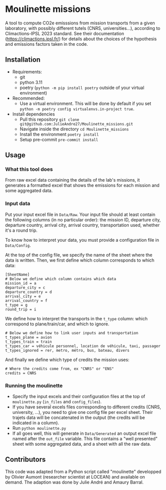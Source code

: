 # Moulinette missions

A tool to compute CO2e emisssions from mission transports from a given laboratory, with possibly different tutels (CNRS, universities...), according to Climactions-IPSL 2023 standard. See their documentation (https://climactions.ipsl.fr/) for details about the choices of the hypothesis and emissions factors taken in the code.

## Installation

* Requirements:
    * git
    * python 3.11
    * poetry (`python -m pip install poetry` outside of your virtual environment)
* Recommended:
    * Use a virtual environment. This will be done by default if you set `python -m poetry config virtualenvs.in-project true`.
* Install dependencies
    * Pull this repository `git clone git@github.com:JulieAndre27/Moulinette_missions.git`
    * Navigate inside the directory `cd Moulinette_missions`
    * Install the environment `poetry install`
    * Setup pre-commit `pre-commit install`

## Usage

### What this tool does

From raw excel data containing the details of the lab's missions, it generates a formatted excel that shows the emissions for each mission and some aggregated data.

### Input data

Put your input excel file in `Data/Raw`. Your input file should at least contain the following columns (in no particular order): the mission ID, departure city, departure country, arrival city, arrival country, transportation used, whether it's a round trip.

To know how to interpret your data, you must provide a configuration file in `Data/Config`.

At the top of the config file, we specify the name of the sheet where the data is written.
Then, we first define which column corresponds to which data:

```
[SheetName]
# Below we define which column contains which data
mission_id = a
departure_city = c
departure_country = d
arrival_city = e
arrival_country = f
t_type = g
round_trip = i
```

We define how to interpret the transports in the `t_type` column: which correspond to plane/train/car, and which to ignore.

```
# Below we define how to link user inputs and transportation
t_types_plane = avion
t_types_train = train
t_types_car = véhicule personnel, location de véhicule, taxi, passager
t_types_ignored = rer, metro, métro, bus, bateau, divers
```

And finally we define which type of credits the mission uses:

```
# Where the credits come from, ex "CNRS" or "ENS"
credits = CNRS
```

### Running the moulinette

* Specify the input excels and their configuration files at the top of `moulinette.py` (`in_files` and `config_files`).
* If you have several excels files corresponding to different credits (CNRS, university, ...), you need to give one config file per excel sheet. Their trajets data will be concatenated in the output (the credits will be indicated in a column).
* Run `python moulinette.py`
* If all goes well, this will generate in `Data/Generated` an output excel file named after the `out_file` variable. This file contains a "well presented" sheet with some aggregated data, and a sheet with all the raw data.

## Contributors
This code was adapted from a Python script called "moulinette" developped by Olivier Aumont (researcher scientist at LOCEAN) and available on demand.
The adaption was done by Julie André and Amaury Barral.
